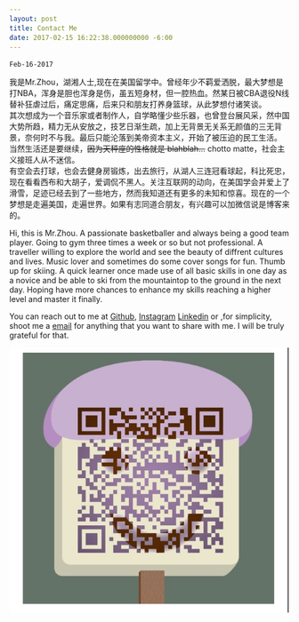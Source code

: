 ```yaml
---
layout: post
title: Contact Me
date: 2017-02-15 16:22:38.000000000 -6:00
---
```

`Feb-16-2017`



我是Mr.Zhou，湖湘人士,现在在美国留学中。曾经年少不羁爱洒脱，最大梦想是打NBA，浑身是胆也浑身是伤，虽五短身材，但一腔热血。然某日被CBA退役N线替补狂虐过后，痛定思痛，后来只和朋友打养身篮球，从此梦想付诸笑谈。
<br>
其次想成为一个音乐家或者制作人，自学略懂少些乐器，也曾登台展风采，然中国大势所趋，精力无从安放之，技艺日渐生疏，加上无背景无关系无颜值的三无背景，奈何时不与我。最后只能沦落到美帝资本主义，开始了被压迫的民工生活。
<br>
当然生活还是要继续，<del title="我可不信这玩意">因为天秤座的性格就是 blahblah...</del> 
chotto matte，社会主义接班人从不迷信。
<br>
有空会去打球，也会去健身房锻炼，出去旅行，从湖人三连冠看球起，科比死忠，现在看看西布和大胡子，爱调侃不黑人。关注互联网的动向，在美国学会并爱上了滑雪，足迹已经去到了一些地方，然而我知道还有更多的未知和惊喜。现在的一个梦想是走遍美国，走遍世界。如果有志同道合朋友，有兴趣可以加微信说是博客来的。
<br>

Hi, this is Mr.Zhou. A passionate basketballer and always being a good team player. Going to gym three times a week or so but not professional. A traveller willing to explore the world and see the beauty of diffrent cultures and lives. Music lover and sometimes do some cover songs for fun. Thumb up for skiing. A quick learner once made use of all basic skills in one day as a novice and be able to ski from the mountaintop to the ground in the next day. Hoping have more chances to enhance my skills reaching a higher level and master it finally.

You can reach out to me at 
<a href="https://github.com/zhouchenzc0824" target="_blank">Github</a>,
<a href="https://www.instagram.com/zhouchenzcins" target="_blank">Instagram</a>
<a href="https://www.linkedin.com/in/chen-zhou-68877659" target="_blank">Linkedin</a>
or ,for simplicity, shoot me a 
<a href="mailto:zhouchenzc0824@gmail.com" target="_blank">email</a>
for anything that you want to share with me. I will be truly grateful for that.


![](/assets/images/wechat_acct.jpg)


<!--Github card-->
<div class="github-card" data-user="zhouchenzc0824" data-width=100% data-height=""></div>


<center>

<h1>
<!--Github-->
<a href="https://github.com/zhouchenzc0824" class="fa fa-github" target="_blank" title="Github"></a>

<!--Weibo-->
<!--<a href="http://weibo.com/zhouchenzc" class="fa fa-weibo" target="_blank" title="Weibo"></a>-->

<!--Instagram-->
<a href="https://www.instagram.com/zhouchenzcins/" class="fa fa-instagram" target="_blank" title="Instagram"></a>

<!--Home page-->
<a href="https://zhouchenzc0824.github.io/" class="fa fa-home" target="_blank" title="Home Page"></a>

<!--Linkedin-->
<a href="https://www.linkedin.com/in/chen-zhou-68877659/" class="fa fa-linkedin" target="_blank" title="Linkedin"></a>

<!--Email-->
<a href="mailto:zhouchenzc0824@gmail.com" value="Email" class="fa fa-envelope" target="_blank" title="Shoot Me A Email"></a>

</h1>


</center>